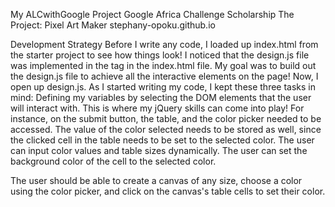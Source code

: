 My ALCwithGoogle Project
Google Africa Challenge Scholarship
The Project: Pixel Art Maker stephany-opoku.github.io

Development Strategy
Before I write any code, I loaded up index.html from the starter project to see how things look! I noticed that the design.js file was implemented in the <body> tag in the index.html file. My goal was to build out the design.js file to achieve all the interactive elements on the page!
Now, I open up design.js. As I started writing my code, I kept these three tasks in mind:
Defining my variables by selecting the DOM elements that the user will interact with. This is where my jQuery skills can come into play! For instance, on the submit button, the table, and the color picker needed to be accessed. The value of the color selected needs to be stored as well, since the clicked cell in the table needs to be set to the selected color.
The user can input color values and table sizes dynamically.
The user can set the background color of the cell to the selected color.

The user should be able to create a canvas of any size, choose a color using the color picker, and click on the canvas's table cells to set their color.

